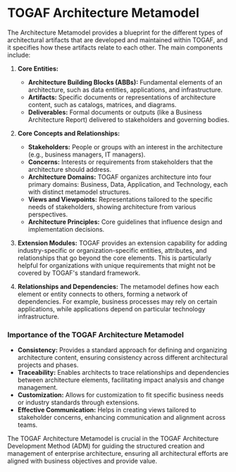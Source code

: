 # TOGAF Architecture Metamodel
The Architecture Metamodel provides a blueprint for the different types of architectural artifacts that are developed and maintained within TOGAF, and it specifies how these artifacts relate to each other. The main components include:

1. **Core Entities:** 
   - **Architecture Building Blocks (ABBs):** Fundamental elements of an architecture, such as data entities, applications, and infrastructure.
   - **Artifacts:** Specific documents or representations of architecture content, such as catalogs, matrices, and diagrams.
   - **Deliverables:** Formal documents or outputs (like a Business Architecture Report) delivered to stakeholders and governing bodies.

2. **Core Concepts and Relationships:**
   - **Stakeholders:** People or groups with an interest in the architecture (e.g., business managers, IT managers).
   - **Concerns:** Interests or requirements from stakeholders that the architecture should address.
   - **Architecture Domains:** TOGAF organizes architecture into four primary domains: Business, Data, Application, and Technology, each with distinct metamodel structures.
   - **Views and Viewpoints:** Representations tailored to the specific needs of stakeholders, showing architecture from various perspectives.
   - **Architecture Principles:** Core guidelines that influence design and implementation decisions.
   
3. **Extension Modules:**
   TOGAF provides an extension capability for adding industry-specific or organization-specific entities, attributes, and relationships that go beyond the core elements. This is particularly helpful for organizations with unique requirements that might not be covered by TOGAF's standard framework.

4. **Relationships and Dependencies:**
   The metamodel defines how each element or entity connects to others, forming a network of dependencies. For example, business processes may rely on certain applications, while applications depend on particular technology infrastructure.

### Importance of the TOGAF Architecture Metamodel
- **Consistency:** Provides a standard approach for defining and organizing architecture content, ensuring consistency across different architectural projects and phases.
- **Traceability:** Enables architects to trace relationships and dependencies between architecture elements, facilitating impact analysis and change management.
- **Customization:** Allows for customization to fit specific business needs or industry standards through extensions.
- **Effective Communication:** Helps in creating views tailored to stakeholder concerns, enhancing communication and alignment across teams.

The TOGAF Architecture Metamodel is crucial in the TOGAF Architecture Development Method (ADM) for guiding the structured creation and management of enterprise architecture, ensuring all architectural efforts are aligned with business objectives and provide value.
